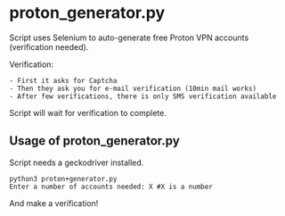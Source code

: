 # proton_generator.py

Script uses Selenium to auto-generate free Proton VPN accounts (verification needed).

Verification: 

    - First it asks for Captcha
    - Then they ask you for e-mail verification (10min mail works)
    - After few verifications, there is only SMS verification available

Script will wait for verification to complete.

## Usage of proton_generator.py

Script needs a geckodriver installed.

```python3
python3 proton+generator.py
Enter a number of accounts needed: X #X is a number
```
And make a verification!